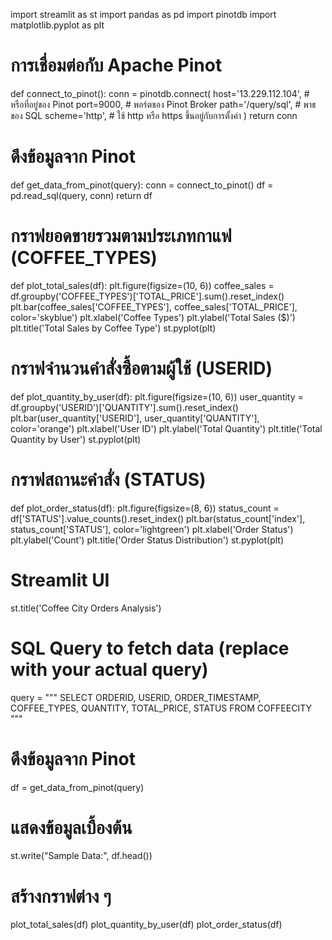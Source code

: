 import streamlit as st
import pandas as pd
import pinotdb
import matplotlib.pyplot as plt

# การเชื่อมต่อกับ Apache Pinot
def connect_to_pinot():
    conn = pinotdb.connect(
        host='13.229.112.104',  # หรือที่อยู่ของ Pinot
        port=9000,         # พอร์ตของ Pinot Broker
        path='/query/sql', # พาธของ SQL
        scheme='http',     # ใช้ http หรือ https ขึ้นอยู่กับการตั้งค่า
    )
    return conn

# ดึงข้อมูลจาก Pinot
def get_data_from_pinot(query):
    conn = connect_to_pinot()
    df = pd.read_sql(query, conn)
    return df

# กราฟยอดขายรวมตามประเภทกาแฟ (COFFEE_TYPES)
def plot_total_sales(df):
    plt.figure(figsize=(10, 6))
    coffee_sales = df.groupby('COFFEE_TYPES')['TOTAL_PRICE'].sum().reset_index()
    plt.bar(coffee_sales['COFFEE_TYPES'], coffee_sales['TOTAL_PRICE'], color='skyblue')
    plt.xlabel('Coffee Types')
    plt.ylabel('Total Sales ($)')
    plt.title('Total Sales by Coffee Type')
    st.pyplot(plt)

# กราฟจำนวนคำสั่งซื้อตามผู้ใช้ (USERID)
def plot_quantity_by_user(df):
    plt.figure(figsize=(10, 6))
    user_quantity = df.groupby('USERID')['QUANTITY'].sum().reset_index()
    plt.bar(user_quantity['USERID'], user_quantity['QUANTITY'], color='orange')
    plt.xlabel('User ID')
    plt.ylabel('Total Quantity')
    plt.title('Total Quantity by User')
    st.pyplot(plt)

# กราฟสถานะคำสั่ง (STATUS)
def plot_order_status(df):
    plt.figure(figsize=(8, 6))
    status_count = df['STATUS'].value_counts().reset_index()
    plt.bar(status_count['index'], status_count['STATUS'], color='lightgreen')
    plt.xlabel('Order Status')
    plt.ylabel('Count')
    plt.title('Order Status Distribution')
    st.pyplot(plt)

# Streamlit UI
st.title('Coffee City Orders Analysis')

# SQL Query to fetch data (replace with your actual query)
query = """
SELECT ORDERID, USERID, ORDER_TIMESTAMP, COFFEE_TYPES, QUANTITY, TOTAL_PRICE, STATUS 
FROM COFFEECITY
"""

# ดึงข้อมูลจาก Pinot
df = get_data_from_pinot(query)

# แสดงข้อมูลเบื้องต้น
st.write("Sample Data:", df.head())

# สร้างกราฟต่าง ๆ
plot_total_sales(df)
plot_quantity_by_user(df)
plot_order_status(df)
